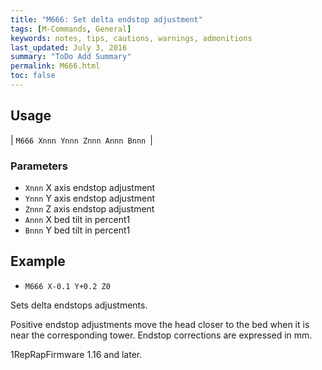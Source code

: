 ```yaml
---
title: "M666: Set delta endstop adjustment" 
tags: [M-Commands, General]
keywords: notes, tips, cautions, warnings, admonitions
last_updated: July 3, 2016
summary: "ToDo Add Summary"
permalink: M666.html
toc: false
---
```



## Usage ##

| `M666 Xnnn Ynnn Znnn Annn Bnnn `|

### Parameters ###

+ `Xnnn` X axis endstop adjustment
+ `Ynnn` Y axis endstop adjustment
+ `Znnn` Z axis endstop adjustment
+ `Annn` X bed tilt in percent1
+ `Bnnn` Y bed tilt in percent1

## Example ##

+ `M666 X-0.1 Y+0.2 Z0`

Sets delta endstops adjustments.

Positive endstop adjustments move the head closer to the bed when it is near the corresponding tower. Endstop corrections are expressed in mm.

1RepRapFirmware 1.16 and later.
